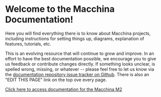 # Welcome to the Macchina Documentation!

Here you will find everything there is to know about Macchina projects, including instructions for setting things up, diagrams, explanation of features, tutorials, etc.

This is an evolving resource that will continue to grow and improve. In an effort to have the best documentation possible, we encourage you to give us feedback or contribute changes directly. If something looks unclear, is spelled wrong, missing, or whatever -- please feel free to let us know via the [documentation repository issue tracker on Github](https://github.com/macchina/docs/issues).  There is also an "EDIT THIS PAGE" link on the top ove every page.

[Click here to access documentation for the Macchina M2](/m2/README.md)
